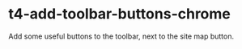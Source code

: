 # t4-add-toolbar-buttons-chrome
Add some useful buttons to the toolbar, next to the site map button.
